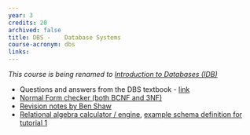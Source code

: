 ```yaml
---
year: 3
credits: 20
archived: false
title: DBS -	Database Systems
course-acronym: dbs
links:
---
```


_This course is being renamed to [Introduction to Databases (IDB)](https://web.inf.ed.ac.uk/sites/default/files/atoms/files/11122019_bos_new_course_proposal_introduction_to_databases.pdf)_

- Questions and answers from the DBS textbook - [link](http://pages.cs.wisc.edu/~dbbook/openAccess/thirdEdition/solutions/ans3ed-oddonly.pdf)
- [Normal Form checker (both BCNF and 3NF)](http://raymondcho.net/RelationalDatabaseTools/RelationalDatabaseTools)
- [Revision notes by Ben Shaw](https://github.com/benshaaw/revision/tree/master/DBS)
- [Relational algebra calculator / engine](https://dbis-uibk.github.io/relax/), [example schema definition for tutorial 1](https://gist.github.com/Visgean/8467b0196f9d88be8b2a8da890a7433a)


<!--- NEED TO UPDATE THE DOCUMENTS [Unofficial solutions - 2011 & 2012](http://docs.google.com/document/d/1Ir_z-F6uWDXmYVomfJdL1hlsWfgbPW8c0gx6bHmTHxo/edit)
[May 2013](https://docs.google.com/document/d/188xL9h_Gs4vBvYiTsBbDMLR66GZBKQqxz9R1Nf0rx1I/edit?usp=sharing)
[August 2013 resit](https://docs.google.com/document/d/1rzK29pfwig18WOvdQmh131nR2Hhqtj5tFI5Qu1hMgaI/edit?usp=sharing)
[May 2014](https://docs.google.com/document/d/1H_kUYAsc1XaDT6BSHiUk69SWi-ydGWjCTPgh1YzwzNA/edit?usp=sharing)
[August 2014 resit](https://docs.google.com/document/d/1dlCLqABcEtYYxMtrtlj7QPXJdjXMDsw_dmfXqTP3fiI/edit?usp=sharing)  --->
